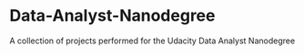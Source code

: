 # Data-Analyst-Nanodegree
A collection of projects performed for the Udacity Data Analyst Nanodegree
